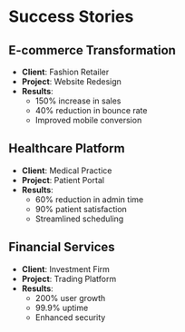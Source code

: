 # Success Stories

## E-commerce Transformation
- **Client**: Fashion Retailer
- **Project**: Website Redesign
- **Results**:
  - 150% increase in sales
  - 40% reduction in bounce rate
  - Improved mobile conversion

## Healthcare Platform
- **Client**: Medical Practice
- **Project**: Patient Portal
- **Results**:
  - 60% reduction in admin time
  - 90% patient satisfaction
  - Streamlined scheduling

## Financial Services
- **Client**: Investment Firm
- **Project**: Trading Platform
- **Results**:
  - 200% user growth
  - 99.9% uptime
  - Enhanced security
